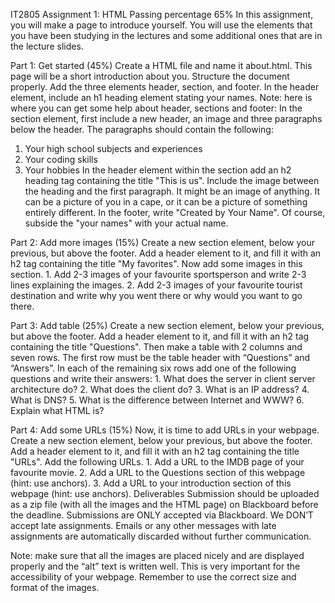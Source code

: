 IT2805 Assignment 1: HTML Passing percentage 65% In this assignment, you will make a page to
introduce yourself. You will use the elements that you have been studying in the lectures and some
additional ones that are in the lecture slides.

Part 1: Get started (45%) Create a HTML file and name it about.html. This page will be a short
introduction about you. Structure the document properly. Add the three elements header, section, and
footer. In the header element, include an h1 heading element stating your names. Note: here is where
you can get some help about header, sections and footer: In the section element, first include a new
header, an image and three paragraphs below the header. The paragraphs should contain the following:

1. Your high school subjects and experiences
2. Your coding skills
3. Your hobbies In the header element within the section add an h2 heading tag containing the title
   "This is us". Include the image between the heading and the first paragraph. It might be an image
   of anything. It can be a picture of you in a cape, or it can be a picture of something entirely
   different. In the footer, write "Created by Your Name". Of course, subside the "your names" with
   your actual name.

Part 2: Add more images (15%) Create a new section element, below your previous, but above the
footer. Add a header element to it, and fill it with an h2 tag containing the title "My favorites".
Now add some images in this section. 1. Add 2-3 images of your favourite sportsperson and write 2-3
lines explaining the images. 2. Add 2-3 images of your favourite tourist destination and write why
you went there or why would you want to go there.

Part 3: Add table (25%) Create a new section element, below your previous, but above the footer. Add
a header element to it, and fill it with an h2 tag containing the title "Questions". Then make a
table with 2 columns and seven rows. The first row must be the table header with “Questions” and
“Answers”. In each of the remaining six rows add one of the following questions and write their
answers: 1. What does the server in client server architecture do? 2. What does the client do? 3.
What is an IP address? 4. What is DNS? 5. What is the difference between Internet and WWW? 6.
Explain what HTML is?

Part 4: Add some URLs (15%) Now, it is time to add URLs in your webpage. Create a new section
element, below your previous, but above the footer. Add a header element to it, and fill it with an
h2 tag containing the title "URLs". Add the following URLs. 1. Add a URL to the IMDB page of your
favourite movie. 2. Add a URL to the Questions section of this webpage (hint: use anchors). 3. Add a
URL to your introduction section of this webpage (hint: use anchors). Deliverables Submission should
be uploaded as a zip file (with all the images and the HTML page) on Blackboard before the deadline.
Submissions are ONLY accepted via Blackboard. We DONʼT accept late assignments. Emails or any other
messages with late assignments are automatically discarded without further communication.

Note: make sure that all the images are placed nicely and are displayed properly and the “alt” text
is written well. This is very important for the accessibility of your webpage. Remember to use the
correct size and format of the images.
